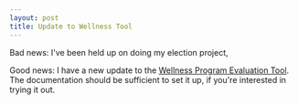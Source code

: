 ```yaml
---
layout: post
title: Update to Wellness Tool
---
```


Bad news: I've been held up on doing my election project, 

Good news: I have a new update to the [Wellness Program Evaluation Tool](https://github.com/bpben/wellness).  The documentation should be sufficient to set it up, if you're interested in trying it out.